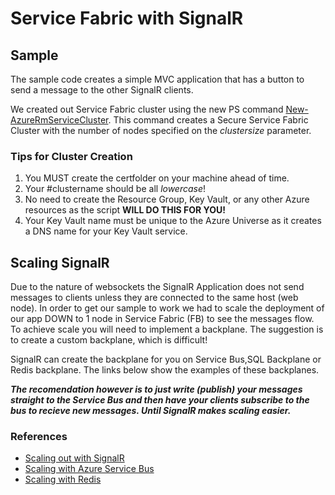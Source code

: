 # Service Fabric with SignalR

## Sample
The sample code creates a simple MVC application that has a button to send a message to the other SignalR clients.  

We created out Service Fabric cluster using the new PS command [New-AzureRmServiceCluster](https://docs.microsoft.com/en-us/azure/service-fabric/scripts/service-fabric-powershell-create-secure-cluster-cert).  This command creates a Secure Service Fabric Cluster with the number of nodes specified on the *clustersize* parameter. 

### Tips for Cluster Creation

1. You MUST create the certfolder on your machine ahead of time.  
2. Your #clustername should be all *lowercase*!
3. No need to create the Resource Group, Key Vault, or any other Azure resources as the script **WILL DO THIS FOR YOU!**
4. Your Key Vault name must be unique to the Azure Universe as it creates a DNS name for your Key Vault service.  

## Scaling SignalR

Due to the nature of websockets the SignalR Application does not send messages to clients unless they are connected to the same host (web node).  In order to get our sample to work we had to scale the deployment of our app DOWN to 1 node in Service Fabric (FB) to see the messages flow.  To achieve scale you will need to implement a backplane.  The suggestion is to create a custom backplane, which is difficult! 

SignalR can create the backplane for you on Service Bus,SQL Backplane or Redis backplane.  The links below show the examples of these backplanes.  

<em> **The recomendation however is to just write (publish) your messages straight to the Service Bus and then have your clients subscribe to the bus to recieve new messages.  Until SignalR makes scaling easier.** </em> 

### References

- [Scaling out with SignalR](https://docs.microsoft.com/en-us/aspnet/signalr/overview/performance/scaleout-in-signalr)
- [Scaling with Azure Service Bus](https://docs.microsoft.com/en-us/aspnet/signalr/overview/performance/scaleout-with-windows-azure-service-bus)
- [Scaling with Redis](https://docs.microsoft.com/en-us/aspnet/signalr/overview/performance/scaleout-with-redis)
